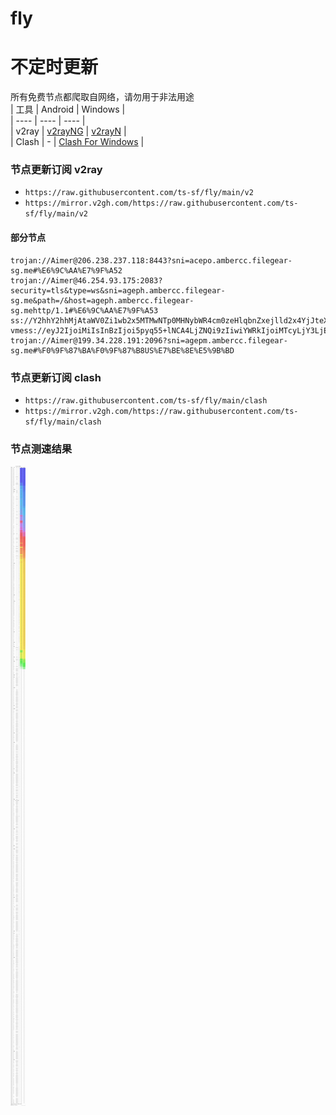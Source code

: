 # fly
# 不定时更新
所有免费节点都爬取自网络，请勿用于非法用途  
|  工具  | Android  | Windows  |  
|  ----  | ----   | ----  |  
| v2ray  | [v2rayNG](https://github.com/2dust/v2rayNG/releases) | [v2rayN](https://github.com/2dust/v2rayN/releases) |  
| Clash  | - | [Clash For Windows](https://github.com/2dust/clashN/releases) | 
  
### 节点更新订阅  v2ray
- `https://raw.githubusercontent.com/ts-sf/fly/main/v2`  
- `https://mirror.v2gh.com/https://raw.githubusercontent.com/ts-sf/fly/main/v2`  

#### 部分节点  
``` 
trojan://Aimer@206.238.237.118:8443?sni=acepo.ambercc.filegear-sg.me#%E6%9C%AA%E7%9F%A52
trojan://Aimer@46.254.93.175:2083?security=tls&type=ws&sni=ageph.ambercc.filegear-sg.me&path=/&host=ageph.ambercc.filegear-sg.mehttp/1.1#%E6%9C%AA%E7%9F%A53
ss://Y2hhY2hhMjAtaWV0Zi1wb2x5MTMwNTp0MHNybWR4cm0zeHlqbnZxejlld2x4YjJteXE3cmp1dg==@125.227.86.46:2377#TW
vmess://eyJ2IjoiMiIsInBzIjoi5pyq55+lNCA4LjZNQi9zIiwiYWRkIjoiMTcyLjY3LjE3NS40MCIsInBvcnQiOiIyMDk2IiwiaWQiOiJiMGE4Mjc5NC1kNGQzLTQ2NjAtZDNmZC0zNGRlNzEwNzI3ZDMiLCJhaWQiOiIwIiwic2N5IjoiYXV0byIsIm5ldCI6IndzIiwidHlwZSI6Im5vbmUiLCJob3N0IjoiaXJhbi5mYXJzb25saW5lMjQuaXIiLCJwYXRoIjoiL0BNM0hESU8xIiwidGxzIjoidGxzIiwic25pIjoiaXJhbi5mYXJzb25saW5lMjQuaXIiLCJ0ZXN0X25hbWUiOiI0In0=
trojan://Aimer@199.34.228.191:2096?sni=agepm.ambercc.filegear-sg.me#%F0%9F%87%BA%F0%9F%87%B8US%E7%BE%8E%E5%9B%BD
```
### 节点更新订阅  clash
- `https://raw.githubusercontent.com/ts-sf/fly/main/clash`  
- `https://mirror.v2gh.com/https://raw.githubusercontent.com/ts-sf/fly/main/clash`  

### 节点测速结果
![image](traffic.png)
